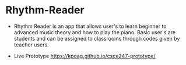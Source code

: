 # Rhythm-Reader

- Rhythm Reader is an app that allows user's to learn beginner to advanced music theory and how to play the piano. Basic user's are students and can be assigned to classrooms through codes given by teacher users.

- Live Prototype  https://kpoag.github.io/csce247-prototype/

